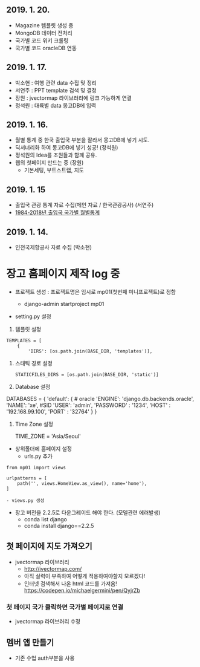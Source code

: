 ## 2019. 1. 20.
- Magazine 템플릿 생성 중
- MongoDB 데이터 전처리
- 국가별 코드 위키 크롤링
- 국가별 코드 oracleDB 연동

## 2019. 1. 17.
- 박소현 : 여행 관련 data 수집 및 정리
- 서연주 : PPT template 검색 및 결정
- 장원 : jvectormap 라이브러리에 링크 가능하게 연결
- 정석원 : 대륙별 data 몽고DB에 입력

## 2019. 1. 16.
- 월별 통계 중 한국 출입국 부분을 잘라서 몽고DB에 넣기 시도.
- 딕셔너리화 하여 몽고DB에 넣기 성공! (정석원)
- 정석원의 Idea를 조원들과 함께 공유.
- 웹의 첫페이지 만드는 중 (장원)
    - 기본세팅, 부트스트랩, 지도

## 2019. 1. 15
- 출입국 관광 통계 자료 수집(메인 자료 / 한국관광공사) (서연주)
- [1984-2018년 출입국 국가별 월별통계](https://kto.visitkorea.or.kr/kor/notice/data/statis/profit/board/view.kto?id=423699&isNotice=true&instanceId=294&rnum=0)

## 2019. 1. 14.
- 인천국제항공사 자료 수집 (박소현)


# 장고 홈페이지 제작 log 중
- 프로젝트 생성 : 프로젝트명은 임시로 mp01(첫번째 미니프로젝트)로 정함
    - django-admin startproject mp01

- setting.py 설정
1. 템플릿 설정
```
TEMPLATES = [
    {
        'DIRS': [os.path.join(BASE_DIR, 'templates')],
```
1. 스태틱 경로 설정

    `STATICFILES_DIRS = [os.path.join(BASE_DIR, 'static')]`

1. Database 설정

DATABASES = {
    'default': {
        # oracle
        'ENGINE': 'django.db.backends.oracle',
        'NAME': 'xe', #SID
        'USER': 'admin',
        'PASSWORD' : '1234',
        'HOST' : '192.168.99.100',
        'PORT' : '32764'
    }
}

1. Time Zone 설정

    TIME_ZONE = 'Asia/Seoul'

- 상위폴더에 홈페이지 설정
    - urls.py 추가
```
from mp01 import views

urlpatterns = [
    path('', views.HomeView.as_view(), name='home'),
]
```

    - views.py 생성


- 장고 버전을 2.2.5로 다운그레이드 해야 한다. (모델관련 에러발생)
    - conda list django
    - conda install django==2.2.5


## 첫 페이지에 지도 가져오기
- jvectormap 라이브러리
    - http://jvectormap.com/
    - 아직 실력이 부족하여 어떻게 적용하여야할지 모르겠다!
    - 인터넷 검색해서 나온 html 코드를 가져옴! https://codepen.io/michaelgermini/pen/QyjrZb

### 첫 페이지 국가 클릭하면 국가별 페이지로 연결
- jvectormap 라이브러리 수정


## 멤버 앱 만들기
- 기존 수업 auth부분을 사용